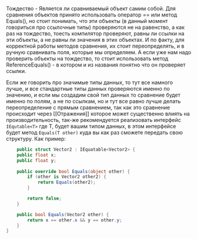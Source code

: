 Тождество - Является ли сравниваемый объект самим собой.
Для сравнения объектов принято использовать оператор == или метод Equals(), но стоит понимать, что эти объекты (в данный момент говориться про ссылочные типы) проверяются не на равенство, а как раз на тождество, тоесть компилятор проверяют, равны ли ссылки на эти объекты, а не равны ли значения в этих объектах. И по факту, для корректной работы методов сравнения, их стоит переопределять, и в ручную сравнивать поля, которые мы определяем. А если уже нам надо проверить объекты на тождество, то стоит использовать метод ReferenceEquals() - в котором и из названия понятно что он проверяет ссылки.

Если же говорить про значимые типы данных, то тут все намного лучше, и все стандартные типы данных проверяются именно по значению, и если мы создадим свой тип данных то сравнение будет именно по полям, а не по ссылкам, но и тут все равно лучше делать переопределение с прямым сравнением, так как это сравнение происходит через [[Отражения]] которое может существенно влиять на производительность, так-же рекомендуется реализовать интерфейс `IEqutable<T>` где T, будет вашим типом данных, в этом интерфейсе будет метод `Equals(T other)`  куда вы как раз сможете передать свою структуру.
Как пример:

```csharp
    public struct Vector2 : IEquatable<Vector2> {
	public float x;
	public float y;
	
    public override bool Equals(object other) {
        if (other is Vector2 other2) {
            return Equals(other2);
        }

        return false;
    }

    public bool Equals(Vector2 other) {
        return x == other.x && y == other.y;
    }
}
```

